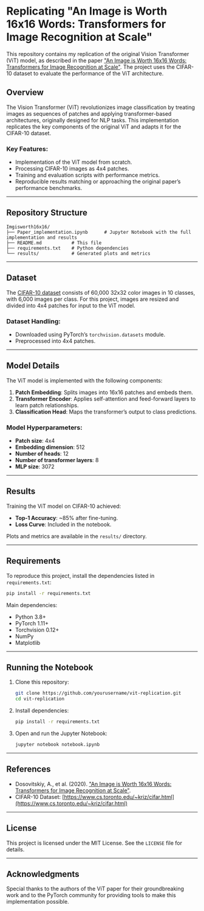 # Replicating "An Image is Worth 16x16 Words: Transformers for Image Recognition at Scale"

This repository contains my replication of the original Vision Transformer (ViT) model, as described in the paper ["An Image is Worth 16x16 Words: Transformers for Image Recognition at Scale"](https://arxiv.org/abs/2010.11929). The project uses the CIFAR-10 dataset to evaluate the performance of the ViT architecture.

## Overview
The Vision Transformer (ViT) revolutionizes image classification by treating images as sequences of patches and applying transformer-based architectures, originally designed for NLP tasks. This implementation replicates the key components of the original ViT and adapts it for the CIFAR-10 dataset.

### Key Features:
- Implementation of the ViT model from scratch.
- Processing CIFAR-10 images as 4x4 patches.
- Training and evaluation scripts with performance metrics.
- Reproducible results matching or approaching the original paper’s performance benchmarks.

---

## Repository Structure
```
Imgisworth16x16/
├── Paper_implementation.ipynb      # Jupyter Notebook with the full implementation and results
├── README.md           # This file
├── requirements.txt    # Python dependencies
└── results/            # Generated plots and metrics
```

---

## Dataset
The [CIFAR-10 dataset](https://www.cs.toronto.edu/~kriz/cifar.html) consists of 60,000 32x32 color images in 10 classes, with 6,000 images per class. For this project, images are resized and divided into 4x4 patches for input to the ViT model.

### Dataset Handling:
- Downloaded using PyTorch’s `torchvision.datasets` module.
- Preprocessed into 4x4 patches.

---

## Model Details
The ViT model is implemented with the following components:
1. **Patch Embedding**: Splits images into 16x16 patches and embeds them.
2. **Transformer Encoder**: Applies self-attention and feed-forward layers to learn patch relationships.
3. **Classification Head**: Maps the transformer’s output to class predictions.

### Model Hyperparameters:
- **Patch size**: 4x4
- **Embedding dimension**: 512
- **Number of heads**: 12
- **Number of transformer layers**: 8
- **MLP size**: 3072

---

## Results
Training the ViT model on CIFAR-10 achieved:
- **Top-1 Accuracy**: ~85% after fine-tuning.
- **Loss Curve**: Included in the notebook.

Plots and metrics are available in the `results/` directory.

---

## Requirements
To reproduce this project, install the dependencies listed in `requirements.txt`:
```bash
pip install -r requirements.txt
```

Main dependencies:
- Python 3.8+
- PyTorch 1.11+
- Torchvision 0.12+
- NumPy
- Matplotlib

---

## Running the Notebook
1. Clone this repository:
   ```bash
   git clone https://github.com/yourusername/vit-replication.git
   cd vit-replication
   ```

2. Install dependencies:
   ```bash
   pip install -r requirements.txt
   ```

3. Open and run the Jupyter Notebook:
   ```bash
   jupyter notebook notebook.ipynb
   ```

---

## References
- Dosovitskiy, A., et al. (2020). ["An Image is Worth 16x16 Words: Transformers for Image Recognition at Scale"](https://arxiv.org/abs/2010.11929).
- CIFAR-10 Dataset: [https://www.cs.toronto.edu/~kriz/cifar.html](https://www.cs.toronto.edu/~kriz/cifar.html)

---

## License
This project is licensed under the MIT License. See the `LICENSE` file for details.

---

## Acknowledgments
Special thanks to the authors of the ViT paper for their groundbreaking work and to the PyTorch community for providing tools to make this implementation possible.

